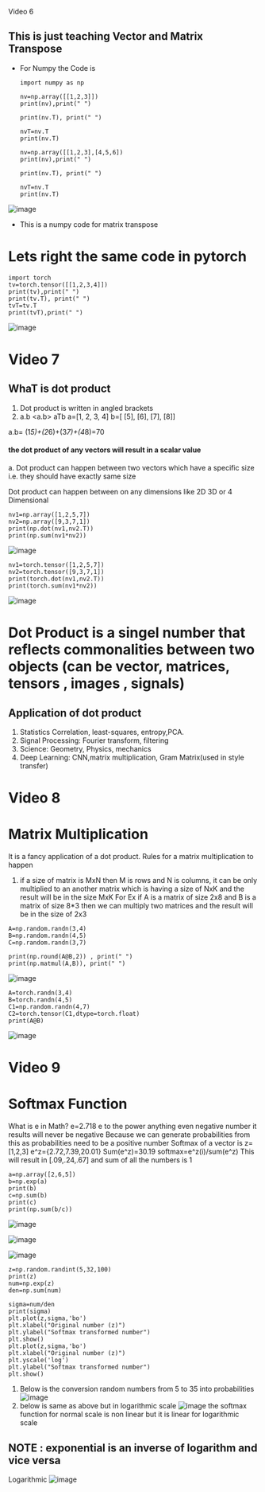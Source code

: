
Video 6
 ## This is just teaching Vector and Matrix Transpose
- For Numpy the Code is
  ```
  import numpy as np

  nv=np.array([[1,2,3]])
  print(nv),print(" ")

  print(nv.T), print(" ")

  nvT=nv.T
  print(nv.T)

  nv=np.array([[1,2,3],[4,5,6])
  print(nv),print(" ")

  print(nv.T), print(" ")

  nvT=nv.T
  print(nv.T)
  ```
![image](https://github.com/kyoolbaba/notes/assets/46890041/d42b8ede-9eb8-468f-a6ab-32948cba380c)

  - This is a numpy code for matrix transpose

# Lets right the same code in pytorch
```
import torch
tv=torch.tensor([[1,2,3,4]])
print(tv),print(" ")
print(tv.T), print(" ")
tvT=tv.T
print(tvT),print(" ")
```
![image](https://github.com/kyoolbaba/notes/assets/46890041/9ff680dd-0e36-4fcb-a796-6dd041a1a91b)



# Video 7

## WhaT is dot product
 1. Dot product is written in angled brackets
 2. a.b <a.b> aTb
a=[1, 2, 3, 4]
b=[     [5],
        [6],
        [7],
        [8]]

a.b= (1*5)+(2*6)+(3*7)+(4*8)=70
#### the dot product of any vectors will result in a scalar value 
a. Dot product can happen between two vectors which have a specific size i.e. they should have exactly same size

Dot product can happen between on any dimensions like 2D 3D or 4 Dimensional
```
nv1=np.array([1,2,5,7])
nv2=np.array([9,3,7,1])
print(np.dot(nv1,nv2.T))
print(np.sum(nv1*nv2))
```
![image](https://github.com/kyoolbaba/notes/assets/46890041/04a1ca9a-1df1-4f8c-bb46-693cbb241b2d)

```
nv1=torch.tensor([1,2,5,7])
nv2=torch.tensor([9,3,7,1])
print(torch.dot(nv1,nv2.T))
print(torch.sum(nv1*nv2))
```



![image](https://github.com/kyoolbaba/notes/assets/46890041/da8f64a7-9016-466f-a9cf-02d5d764bfb2)

# Dot Product is a singel number that reflects commonalities between two objects (can be vector, matrices, tensors , images , signals)
## Application of dot product
1. Statistics Correlation, least-squares, entropy,PCA.
2. Signal Processing: Fourier transform, filtering
3. Science: Geometry, Physics, mechanics
4. Deep Learning: CNN,matrix multiplication, Gram Matrix(used in style transfer)

# Video 8 
# Matrix Multiplication
It is a fancy application of a dot product.
Rules for a matrix multiplication to happen
1. if a size of matrix is MxN then M is rows and N is columns, it can be only multiplied to an another matrix which is having a size of NxK
and the result will be in the size MxK
For Ex if A is a matrix of size 2x8 and B is a matrix of size 8*3 then we can multiply two matrices and the result will be in the size of  2x3

```
A=np.random.randn(3,4)
B=np.random.randn(4,5)
C=np.random.randn(3,7)

print(np.round(A@B,2)) , print(" ")
print(np.matmul(A,B)), print(" ")
```

![image](https://github.com/kyoolbaba/notes/assets/46890041/72d14d13-0c08-47f6-a90f-501ebf1f48d5)

```
A=torch.randn(3,4)
B=torch.randn(4,5)
C1=np.random.randn(4,7)
C2=torch.tensor(C1,dtype=torch.float)
print(A@B)
```

![image](https://github.com/kyoolbaba/notes/assets/46890041/898adf4d-d89b-46c9-b2af-3435d8692c32)


# Video 9

# Softmax Function
What is e in Math?
e=2.718
e to the power anything even negative number it results will never be negative
Because we can generate probabilities from this as probabilities need to be a positive number
Softmax of a vector is 
z=[1,2,3]
e^z={2.72,7.39,20.01}
Sum(e^z)=30.19
softmax=e^z(i)/sum(e^z)
This will result in [.09,.24,.67]
and sum of all the numbers is 1

```
a=np.array([2,6,5])
b=np.exp(a)
print(b)
c=np.sum(b)
print(c)
print(np.sum(b/c))
```
![image](https://github.com/kyoolbaba/notes/assets/46890041/ca9f4856-ae68-48e3-a0c4-2e8b7cd3df20)


![image](https://github.com/kyoolbaba/notes/assets/46890041/b342c73f-5201-4d47-9c7e-5a15f5aba71b)

![image](https://github.com/kyoolbaba/notes/assets/46890041/da90bc22-0d46-4cad-b611-fef966a3f946)

```
z=np.random.randint(5,32,100)
print(z)
num=np.exp(z)
den=np.sum(num)

sigma=num/den
print(sigma)
plt.plot(z,sigma,'bo')
plt.xlabel("Original number (z)")
plt.ylabel("Softmax transformed number")
plt.show()
plt.plot(z,sigma,'bo')
plt.xlabel("Original number (z)")
plt.yscale('log')
plt.ylabel("Softmax transformed number")
plt.show()
```

1. Below is the conversion random numbers from 5 to 35 into probabilities
![image](https://github.com/kyoolbaba/notes/assets/46890041/9b022b04-1174-400b-9f9e-04b864d57f34)
2. below is same as above but in logarithmic scale
 ![image](https://github.com/kyoolbaba/notes/assets/46890041/ff7e2dcf-42dd-420f-a04f-c93b5250e9ed)
the softmax function for normal scale is non linear but it is linear for logarithmic scale

## NOTE : exponential is an inverse of logarithm and vice versa


Logarithmic 
![image](https://github.com/kyoolbaba/notes/assets/46890041/d082c60f-909a-4e6c-a572-55ef3aeac1af)
















    
  
 
